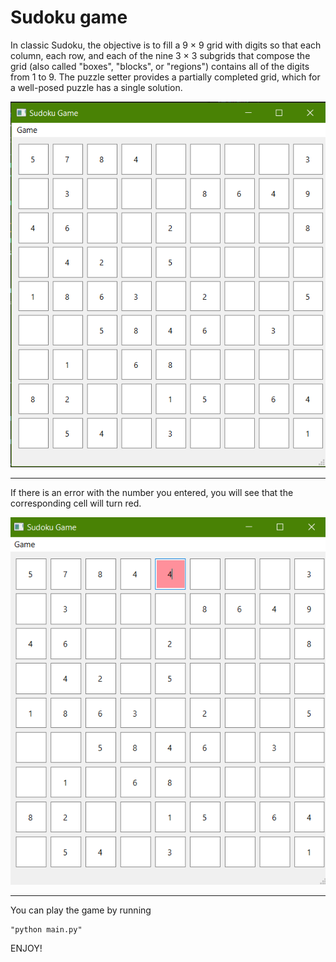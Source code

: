 # Sudoku game

In classic Sudoku, the objective is to fill a 9 × 9 grid with digits so that each column, each row, and each of the nine 3 × 3 subgrids that compose the grid (also called "boxes", "blocks", or "regions") contains all of the digits from 1 to 9. The puzzle setter provides a partially completed grid, which for a well-posed puzzle has a single solution.

![image](1.png)

---

If there is an error with the number you entered, you will see that the corresponding cell will turn red.

![image](2.png)

---
You can play the game by running 

```
"python main.py"
```

ENJOY!